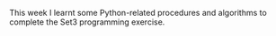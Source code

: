 This week I learnt some Python-related procedures and algorithms to complete the Set3 programming exercise.

